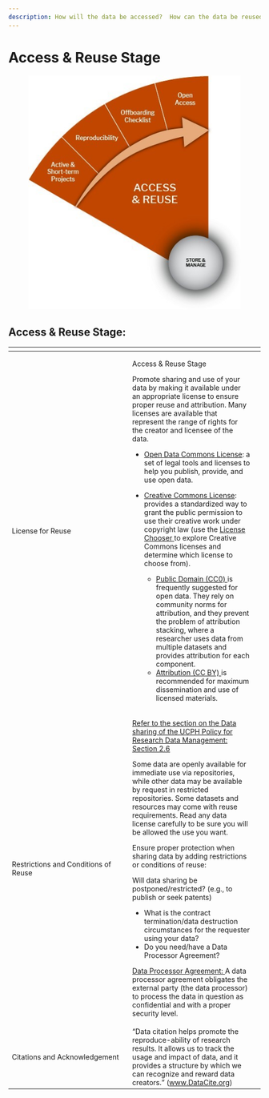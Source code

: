 ```yaml
---
description: How will the data be accessed?  How can the data be reused?
---
```


# Access & Reuse Stage

<figure><img src="../../.gitbook/assets/p6.jpg" alt=""><figcaption></figcaption></figure>

## Access & Reuse Stage:

<table data-header-hidden><thead><tr><th width="226.5"></th><th></th><th data-hidden></th></tr></thead><tbody><tr><td>License for Reuse</td><td><p>Access &#x26; Reuse Stage</p><p>Promote sharing and use of your data by making it available under an appropriate license to ensure proper reuse and attribution. Many licenses are available that represent the range of rights for the creator and licensee of the data.</p><ul><li><a href="https://opendatacommons.org/">Open Data Commons License</a>: a set of legal tools and licenses to help you publish, provide, and use open data.</li><li><p><a href="https://creativecommons.org/license">Creative Commons License</a>: provides a standardized way to grant the public permission to use their creative work under copyright law (use the <a href="https://creativecommons.org/choose/">License Chooser </a>to explore Creative Commons licenses and determine which license to choose from).</p><ul><li><a href="https://creativecommons.org/share-your-work/public-domain/cc0/">Public Domain (CC0) </a>is frequently suggested for open data. They rely on community norms for attribution, and they prevent the problem of attribution stacking, where a researcher uses data from multiple datasets and provides attribution for each component.</li><li><a href="http://creativecommons.org/licenses/by/4.0/">Attribution (CC BY) </a>is recommended for maximum dissemination and use of licensed materials.</li></ul></li></ul></td><td></td></tr><tr><td>Restrictions and Conditions of Reuse</td><td><p><a href="https://kunet.ku.dk/work-areas/research/data/Documents/UCPHPolicyforResearchDataManagement2022-EN.pdf">Refer to the section on the Data sharing of the UCPH Policy for Research Data Management: Section 2.6</a></p><p>Some data are openly available for immediate use via repositories, while other data may be available by request in restricted repositories. Some datasets and resources may come with reuse requirements. Read any data license carefully to be sure you will be allowed the use you want.</p><p>Ensure proper protection when sharing data by adding restrictions or conditions of reuse:   </p><p> </p><p>Will data sharing be postponed/restricted? (e.g., to publish or seek patents)</p><ul><li>What is the contract termination/data destruction circumstances for the requester using your data?</li><li>Do you need/have a Data Processor Agreement?</li></ul><p><a href="https://kunet.ku.dk/work-areas/research/data/personal-data/Pages/default.aspx">Data Processor Agreement: </a>A data processor agreement obligates the external party (the data processor) to process the data in question as confidential and with a proper security level.</p></td><td></td></tr><tr><td>Citations and Acknowledgement</td><td>“Data citation helps promote the reproduce-ability of research results. It allows us to track the usage and impact of data, and it provides a structure by which we can recognize and reward data creators.” (<a href="http://www.datacite.org/">www.DataCite.org</a>)</td><td></td></tr></tbody></table>
